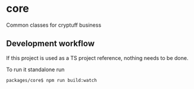 # core

Common classes for cryptuff business

## Development workflow

If this project is used as a TS project reference, nothing needs to be done.

To run it standalone run

`packages/core$ npm run build:watch`



